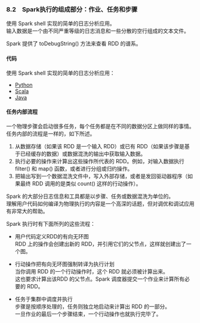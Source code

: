 ### 8.2　Spark执行的组成部分：作业、任务和步骤 ###
使用 Spark shell 实现的简单的日志分析应用。  
输入数据是一个由不同严重等级的日志消息和一些分散的空行组成的文本文件。  

Spark 提供了 toDebugString() 方法来查看 RDD 的谱系。

#### 代码 ####
使用 Spark shell 实现的简单的日志分析应用：
-   [Python](P2Components.py)
-   [Scala](S2Components.scala)
-   [Java](J2Components.java)

#### 任务内部流程 ####
一个物理步骤会启动很多任务，每个任务都是在不同的数据分区上做同样的事情。  
任务内部的流程是一样的，如下所述。
1.  从数据存储（如果该 RDD 是一个输入 RDD）或已有 RDD（如果该步骤是基于已经缓存的数据）或数据混洗的输出中获取输入数据。
2.  执行必要的操作来计算出这些操作所代表的 RDD。例如，对输入数据执行 filter() 和 map() 函数，或者进行分组或归约操作。
3.  把输出写到一个数据混洗文件中，写入外部存储，或者是发回驱动器程序（如果最终 RDD 调用的是类似 count() 这样的行动操作）。

Spark 的大部分日志信息和工具都是以步骤、任务或数据混洗为单位的。  
理解用户代码如何编译为物理执行的内容是一个高深的话题，但对调优和调试应用有非常大的帮助。

Spark 执行时有下面所列的这些流程：
-   用户代码定义RDD的有向无环图  
RDD 上的操作会创建出新的 RDD，并引用它们的父节点，这样就创建出了一个图。

-   行动操作把有向无环图强制转译为执行计划  
当你调用 RDD 的一个行动操作时，这个 RDD 就必须被计算出来。  
这也要求计算出该RDD 的父节点。Spark 调度器提交一个作业来计算所有必要的 RDD。

-   任务于集群中调度并执行  
步骤是按顺序处理的，任务则独立地启动来计算出 RDD 的一部分。  
一旦作业的最后一个步骤结束，一个行动操作也就执行完毕了。









